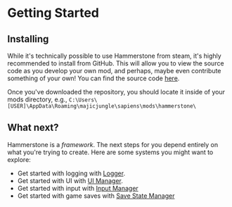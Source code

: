 # Getting Started

## Installing

While it's technically possible to use Hammerstone from steam, it's highly recommended to install from GitHub. This will allow you to view the source code as you develop your own mod, and perhaps, maybe even contribute something of your own! You can find the source code [here](https://github.com/SirLich/hammerstone-framework).

Once you've downloaded the repository, you should locate it inside of your mods directory, e.g., `C:\Users\[USER]\AppData\Roaming\majicjungle\sapiens\mods\hammerstone\`

## What next?

Hammerstone is a *framework*. The next steps for you depend entirely on what you're trying to create. Here are some systems you might want to explore:

 - Get started with logging with [Logger](logger.md).
 - Get started with UI with [UI Manager](ui-manager.md).
 - Get started with input with [Input Manager](input-manager.md)
 - Get started with game saves with [Save State Manager](save-state.md)
